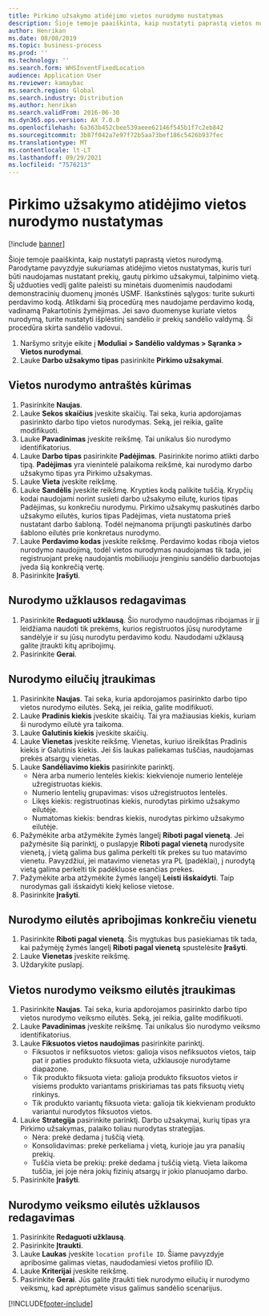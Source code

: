```yaml
---
title: Pirkimo užsakymo atidėjimo vietos nurodymo nustatymas
description: Šioje temoje paaiškinta, kaip nustatyti paprastą vietos nurodymą.
author: Henrikan
ms.date: 08/08/2019
ms.topic: business-process
ms.prod: ''
ms.technology: ''
ms.search.form: WHSInventFixedLocation
audience: Application User
ms.reviewer: kamaybac
ms.search.region: Global
ms.search.industry: Distribution
ms.author: henrikan
ms.search.validFrom: 2016-06-30
ms.dyn365.ops.version: AX 7.0.0
ms.openlocfilehash: 6a363b452cbee539aeee62146f545b1f7c2eb842
ms.sourcegitcommit: 3b87f042a7e97f72b5aa73bef186c5426b937fec
ms.translationtype: MT
ms.contentlocale: lt-LT
ms.lasthandoff: 09/29/2021
ms.locfileid: "7576213"
---
```

# <a name="set-up-a-location-directive-for-purchase-order-put-away"></a>Pirkimo užsakymo atidėjimo vietos nurodymo nustatymas

[!include [banner](../../includes/banner.md)]

Šioje temoje paaiškinta, kaip nustatyti paprastą vietos nurodymą. Parodytame pavyzdyje sukuriamas atidėjimo vietos nustatymas, kuris turi būti naudojamas nustatant prekių, gautų pirkimo užsakymui, talpinimo vietą. Šį užduoties vedlį galite paleisti su minėtais duomenimis naudodami demonstracinių duomenų įmonės USMF. Išankstinės sąlygos: turite sukurti perdavimo kodą. Atlikdami šią procedūrą mes naudojame perdavimo kodą, vadinamą Pakartotinis žymėjimas. Jei savo duomenyse kuriate vietos nurodymą, turite nustatyti išplėstinį sandėlio ir prekių sandėlio valdymą. Ši procedūra skirta sandėlio vadovui.

1. Naršymo srityje eikite į **Moduliai > Sandėlio valdymas > Sąranka > Vietos nurodymai**.
2. Lauke **Darbo užsakymo tipas** pasirinkite **Pirkimo užsakymai**.

## <a name="create-a-location-directive-header"></a>Vietos nurodymo antraštės kūrimas
1. Pasirinkite **Naujas**.
2. Lauke **Sekos skaičius** įveskite skaičių. Tai seka, kuria apdorojamas pasirinkto darbo tipo vietos nurodymas. Seką, jei reikia, galite modifikuoti.  
3. Lauke **Pavadinimas** įveskite reikšmę. Tai unikalus šio nurodymo identifikatorius.  
4. Lauke **Darbo tipas** pasirinkite **Padėjimas**. Pasirinkite norimo atlikti darbo tipą. **Padėjimas** yra vienintelė palaikoma reikšmė, kai nurodymo darbo užsakymo tipas yra Pirkimo užsakymas.  
5. Lauke **Vieta** įveskite reikšmę.
6. Lauke **Sandėlis** įveskite reikšmę. Krypties kodą palikite tuščią.  Krypčių kodai naudojami norint susieti darbo užsakymo eilutę, kurios tipas Padėjimas, su konkrečiu nurodymu. Pirkimo užsakymų paskutinės darbo užsakymo eilutės, kurios tipas Padėjimas, vieta nustatoma prieš nustatant darbo šabloną. Todėl neįmanoma prijungti paskutinės darbo šablono eilutės prie konkretaus nurodymo.   
7. Lauke **Perdavimo kodas** įveskite reikšmę. Perdavimo kodas riboja vietos nurodymo naudojimą, todėl vietos nurodymas naudojamas tik tada, jei registruojant prekę naudojantis mobiliuoju įrenginiu sandėlio darbuotojas įveda šią konkrečią vertę.  
8. Pasirinkite **Įrašyti**.

## <a name="edit-the-query-for-directive"></a>Nurodymo užklausos redagavimas
1. Pasirinkite **Redaguoti užklausą**. Šio nurodymo naudojimas ribojamas ir jį leidžiama naudoti tik prekėms, kurios registruotos jūsų nurodytame sandėlyje ir su jūsų nurodytu perdavimo kodu. Naudodami užklausą galite įtraukti kitų apribojimų.  
2. Pasirinkite **Gerai**.

## <a name="add-directive-lines"></a>Nurodymo eilučių įtraukimas
1. Pasirinkite **Naujas**. Tai seka, kuria apdorojamos pasirinkto darbo tipo vietos nurodymo eilutės. Seką, jei reikia, galite modifikuoti.  
2. Lauke **Pradinis kiekis** įveskite skaičių. Tai yra mažiausias kiekis, kuriam ši nurodymo eilutė yra taikoma.  
3. Lauke **Galutinis kiekis** įveskite skaičių.
4. Lauke **Vienetas** įveskite reikšmę. Vienetas, kuriuo išreikštas Pradinis kiekis ir Galutinis kiekis. Jei šis laukas paliekamas tuščias, naudojamas prekės atsargų vienetas.  
5. Lauke **Sandėliavimo kiekis** pasirinkite parinktį.
    - Nėra arba numerio lentelės kiekis: kiekvienoje numerio lentelėje užregistruotas kiekis.  
    - Numerio lentelių grupavimas: visos užregistruotos lentelės.  
    - Likęs kiekis: registruotinas kiekis, nurodytas pirkimo užsakymo eilutėje.  
    - Numatomas kiekis: bendras kiekis, nurodytas pirkimo užsakymo eilutėje.  
6. Pažymėkite arba atžymėkite žymės langelį **Riboti pagal vienetą**. Jei pažymėsite šią parinktį, o puslapyje **Riboti pagal vienetą** nurodysite vienetą, į vietą galima bus galima perkelti tik prekes su tuo matavimo vienetu. Pavyzdžiui, jei matavimo vienetas yra PL (padėklai), į nurodytą vietą galima perkelti tik padėkluose esančias prekes.  
7. Pažymėkite arba atžymėkite žymės langelį **Leisti išskaidyti**. Taip nurodymas gali išskaidyti kiekį keliose vietose.  
8. Pasirinkite **Įrašyti**.

## <a name="restrict-the-directive-line-to-a-specific-unit"></a>Nurodymo eilutės apribojimas konkrečiu vienetu
1. Pasirinkite **Riboti pagal vienetą**. Šis mygtukas bus pasiekiamas tik tada, kai pažymėję žymės langelį **Riboti pagal vienetą** spustelėsite **Įrašyti**.  
2. Lauke **Vienetas** įveskite reikšmę.
3. Uždarykite puslapį.

## <a name="add-a-location-directive-action-line"></a>Vietos nurodymo veiksmo eilutės įtraukimas
1. Pasirinkite **Naujas**. Tai seka, kuria apdorojamos pasirinkto darbo tipo vietos nurodymo veiksmo eilutės. Seką, jei reikia, galite modifikuoti.  
2. Lauke **Pavadinimas** įveskite reikšmę. Tai unikalus šio nurodymo veiksmo identifikatorius.  
3. Lauke **Fiksuotos vietos naudojimas** pasirinkite parinktį.
    - Fiksuotos ir nefiksuotos vietos: galioja visos nefiksuotos vietos, taip pat ir paties produkto fiksuota vieta, užklausoje nurodytame diapazone.  
    - Tik produkto fiksuota vieta: galioja produkto fiksuotos vietos ir visiems produkto variantams priskiriamas tas pats fiksuotų vietų rinkinys.  
    - Tik produkto variantų fiksuota vieta: galioja tik kiekvienam produkto variantui nurodytos fiksuotos vietos.  
4. Lauke **Strategija** pasirinkite parinktį. Darbo užsakymai, kurių tipas yra Pirkimo užsakymas, palaiko toliau nurodytas strategijas. 
    - Nėra: prekė dedama į tuščią vietą.  
    - Konsolidavimas: prekė perkeliama į vietą, kurioje jau yra panašių prekių.  
    - Tuščia vieta be prekių: prekė dedama į tuščią vietą. Vieta laikoma tuščia, jei joje nėra jokių fizinių atsargų ir jokio planuojamo darbo.  
5. Pasirinkite **Įrašyti**.

## <a name="edit-the-query-for-directive-action-line"></a>Nurodymo veiksmo eilutės užklausos redagavimas
1. Pasirinkite **Redaguoti užklausą**.
2. Pasirinkite **Įtraukti**.
3. Lauke **Laukas** įveskite `location profile ID`. Šiame pavyzdyje apribosime galimas vietas, naudodamiesi vietos profilio ID.  
4. Lauke **Kriterijai** įveskite reikšmę.
5. Pasirinkite **Gerai**. Jūs galite įtraukti tiek nurodymo eilučių ir nurodymo veiksmų, kad aprėptumėte visus galimus sandėlio scenarijus.  



[!INCLUDE[footer-include](../../../includes/footer-banner.md)]
